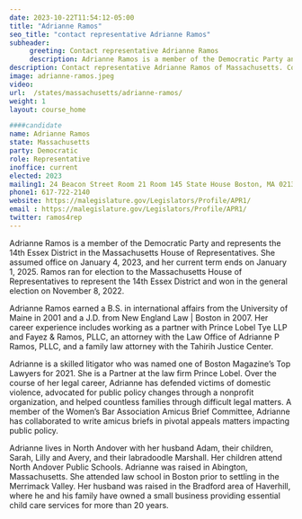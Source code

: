 ```yaml
---
date: 2023-10-22T11:54:12-05:00
title: "Adrianne Ramos"
seo_title: "contact representative Adrianne Ramos"
subheader:
     greeting: Contact representative Adrianne Ramos
     description: Adrianne Ramos is a member of the Democratic Party and represents the 14th Essex District in the Massachusetts House of Representatives. She assumed office on January 4, 2023, and her current term ends on January 1, 2025.
description: Contact representative Adrianne Ramos of Massachusetts. Contact information for Adrianne Ramos includes email address, phone number, and mailing address.
image: adrianne-ramos.jpeg
video:
url:  /states/massachusetts/adrianne-ramos/
weight: 1
layout: course_home

####candidate
name: Adrianne Ramos
state: Massachusetts
party: Democratic
role: Representative
inoffice: current
elected: 2023
mailing1: 24 Beacon Street Room 21 Room 145 State House Boston, MA 02133
phone1: 617-722-2140
website: https://malegislature.gov/Legislators/Profile/APR1/
email : https://malegislature.gov/Legislators/Profile/APR1/
twitter: ramos4rep
---
```


Adrianne Ramos is a member of the Democratic Party and represents the 14th Essex District in the Massachusetts House of Representatives. She assumed office on January 4, 2023, and her current term ends on January 1, 2025. Ramos ran for election to the Massachusetts House of Representatives to represent the 14th Essex District and won in the general election on November 8, 2022.

Adrianne Ramos earned a B.S. in international affairs from the University of Maine in 2001 and a J.D. from New England Law | Boston in 2007. Her career experience includes working as a partner with Prince Lobel Tye LLP and Fayez & Ramos, PLLC, an attorney with the Law Office of Adrianne P Ramos, PLLC, and a family law attorney with the Tahirih Justice Center.

Adrianne is a skilled litigator who was named one of Boston Magazine’s Top Lawyers for 2021. She is a Partner at the law firm Prince Lobel. Over the course of her legal career, Adrianne has defended victims of domestic violence, advocated for public policy changes through a nonprofit organization, and helped countless families through difficult legal matters. A member of the Women’s Bar Association Amicus Brief Committee, Adrianne has collaborated to write amicus briefs in pivotal appeals matters impacting public policy.

Adrianne lives in North Andover with her husband Adam, their children, Sarah, Lilly and Avery, and their labradoodle Marshall. Her children attend North Andover Public Schools. Adrianne was raised in Abington, Massachusetts. She attended law school in Boston prior to settling in the Merrimack Valley. Her husband was raised in the Bradford area of Haverhill, where he and his family have owned a small business providing essential child care services for more than 20 years.
